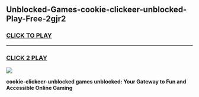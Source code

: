 
## Unblocked-Games-cookie-clickeer-unblocked-Play-Free-2gjr2
<h3>
<a href="https://premium76.site?title=cookie-clickeer-unblocked&ref=23A">CLICK TO PLAY</a></h3>
<hr>

<h3>
<a href="https://premium76.site?title=cookie-clickeer-unblocked&ref=23A">CLICK 2 PLAY</a>
  
</h3>

<a href="https://premium76.site?title=cookie-clickeer-unblocked&ref=23A"><img src="https://clearcache.store/games.png"></a>


**cookie-clickeer-unblocked games unblocked: Your Gateway to Fun and Accessible Online Gaming**
